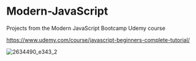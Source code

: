 # Modern-JavaScript
Projects from the Modern JavaScript Bootcamp Udemy course

https://www.udemy.com/course/javascript-beginners-complete-tutorial/

![2634490_e343_2](https://user-images.githubusercontent.com/59144499/124520864-592df280-ddb3-11eb-80cf-757453a0ab70.jpg)
